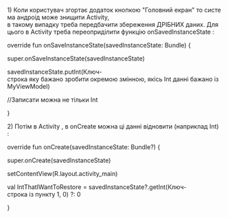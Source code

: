 1) Коли користувач згортає додаток кнопкою "Головний екран" то система андроід може знищити Activity, в такому випадку треба передбачити збереження ДРІБНИХ даних. Для цього в Activity треба переоприділити функцію onSavedInstanceState : 

override fun onSaveInstanceState(savedInstanceState: Bundle) { 

super.onSaveInstanceState(savedInstanceState) 

savedInstanceState.putInt(Ключ-строка яку бажано зробити окремою змінною, якісь Int данні бажано із MyViewModel) 

//Записати можна не тільки Int 

} 

2) Потім в Activity , в onCreate можна ці данні відновити (наприклад Int) : 

override fun onCreate(savedInstanceState: Bundle?) { 

super.onCreate(savedInstanceState) 

setContentView(R.layout.activity_main) 

val IntThatIWantToRestore = savedInstanceState?.getInt(Ключ-строка із пункту 1, 0) ?: 0 

}